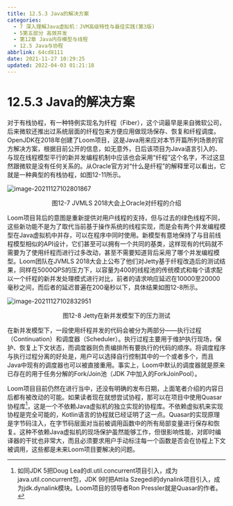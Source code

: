```yaml
---
title: 12.5.3 Java的解决方案
categories: 
  - 7 深入理解Java虛拟机：JVM高级特性与最佳实践(第3版)
  - 5第五部分 高效并发
  - 第12章 Java内存模型与线程
  - 12.5 Java与协程
abbrlink: 64cd8111
date: 2021-11-27 10:29:25
updated: 2022-04-03 01:21:18
---
```

# 12.5.3 Java的解决方案
对于有栈协程，有一种特例实现名为纤程（Fiber），这个词最早是来自微软公司，后来微软还推出过系统层面的纤程包来方便应用做现场保存、恢复和纤程调度。OpenJDK在2018年创建了Loom项目，这是Java用来应对本节开篇所列场景的官方解决方案，根据目前公开的信息，如无意外，日后该项目为Java语言引入的、与现在线程模型平行的新并发编程机制中应该也会采用“纤程”这个名字，不过这显然跟微软是没有任何关系的。从Oracle官方对“什么是纤程”的解释里可以看出，它就是一种典型的有栈协程，如图12-11所示。

![image-20211127102801867](https://gitee.com/XiaoLan223/images/raw/master/Blog/Sum/20211127102802.png)

<center>图12-7 JVMLS 2018大会上Oracle对纤程的介绍</center>

Loom项目背后的意图是重新提供对用户线程的支持，但与过去的绿色线程不同，这些新功能不是为了取代当前基于操作系统的线程实现，而是会有两个并发编程模型在Java虚拟机中并存，可以在程序中同时使用。新模型有意地保持了与目前线程模型相似的API设计，它们甚至可以拥有一个共同的基类，这样现有的代码就不需要为了使用纤程而进行过多改动，甚至不需要知道背后采用了哪个并发编程模型。Loom团队在JVMLS 2018大会上公布了他们对Jetty基于纤程改造后的测试结果，同样在5000QPS的压力下，以容量为400的线程池的传统模式和每个请求配以一个纤程的新并发处理模式进行对比，前者的请求响应延迟在10000至20000毫秒之间，而后者的延迟普遍在200毫秒以下，具体结果如图12-8所示。

![image-20211127102832951](https://gitee.com/XiaoLan223/images/raw/master/Blog/Sum/20211127102833.png)

<center>图12-8 Jetty在新并发模型下的压力测试</center>

在新并发模型下，一段使用纤程并发的代码会被分为两部分——执行过程（Continuation）和调度器（Scheduler）。执行过程主要用于维护执行现场，保护、恢复上下文状态，而调度器则负责编排所有要执行的代码的顺序。将调度程序与执行过程分离的好处是，用户可以选择自行控制其中的一个或者多个，而且Java中现有的调度器也可以被直接重用。事实上，Loom中默认的调度器就是原来已存在的用于任务分解的Fork/Join池（JDK 7中加入的ForkJoinPool）。

Loom项目目前仍然在进行当中，还没有明确的发布日期，上面笔者介绍的内容日后都有被改动的可能。如果读者现在就想尝试协程，那可以在项目中使用Quasar协程库[^1]，这是一个不依赖Java虚拟机的独立实现的协程库。不依赖虚拟机来实现协程是完全可能的，Kotlin语言的协程就已经证明了这一点。Quasar的实现原理是字节码注入，在字节码层面对当前被调用函数中的所有局部变量进行保存和恢复。这种不依赖Java虚拟机的现场保护虽然能够工作，但很影响性能，对即时编译器的干扰也非常大，而且必须要求用户手动标注每一个函数是否会在协程上下文被调用，这些都是未来Loom项目要解决的问题。

[^1]: 如同JDK 5把Doug Lea的dl.util.concurrent项目引入，成为java.util.concurrent包，JDK 9时把Attila Szegedi的dynalink项目引入，成为jdk.dynalink模块。Loom项目的领导者Ron Pressler就是Quasar的作者。
